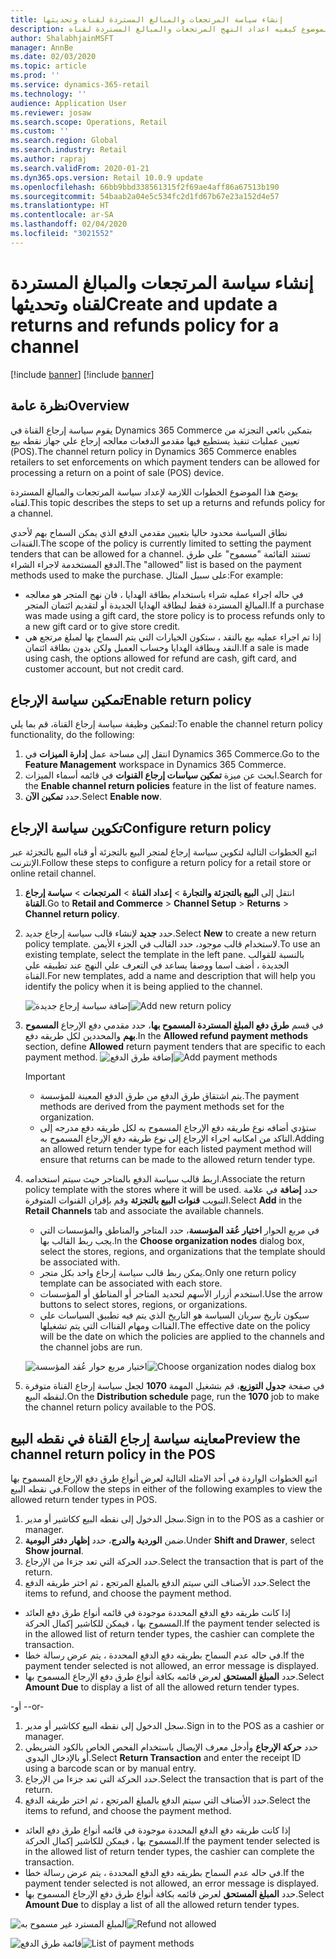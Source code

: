 ```yaml
---
title: إنشاء سياسة المرتجعات والمبالغ المستردة لقناه وتحديثها
description: يوضح هذا الموضوع كيفيه اعداد النهج المرتجعات والمبالغ المستردة لقناه.
author: ShalabhjainMSFT
manager: AnnBe
ms.date: 02/03/2020
ms.topic: article
ms.prod: ''
ms.service: dynamics-365-retail
ms.technology: ''
audience: Application User
ms.reviewer: josaw
ms.search.scope: Operations, Retail
ms.custom: ''
ms.search.region: Global
ms.search.industry: Retail
ms.author: rapraj
ms.search.validFrom: 2020-01-21
ms.dyn365.ops.version: Retail 10.0.9 update
ms.openlocfilehash: 66bb9bbd338561315f2f69ae4aff86a67513b190
ms.sourcegitcommit: 54baab2a04e5c534fc2d1fd67b67e23a152d4e57
ms.translationtype: HT
ms.contentlocale: ar-SA
ms.lasthandoff: 02/04/2020
ms.locfileid: "3021552"
---
```

# <a name="create-and-update-a-returns-and-refunds-policy-for-a-channel"></a><span data-ttu-id="0665f-103">إنشاء سياسة المرتجعات والمبالغ المستردة لقناه وتحديثها</span><span class="sxs-lookup"><span data-stu-id="0665f-103">Create and update a returns and refunds policy for a channel</span></span>

[!include [banner](includes/banner.md)]
[!include [banner](includes/preview-banner.md)]


## <a name="overview"></a><span data-ttu-id="0665f-104">نظرة عامة</span><span class="sxs-lookup"><span data-stu-id="0665f-104">Overview</span></span>

<span data-ttu-id="0665f-105">يقوم سياسة إرجاع القناة في Dynamics 365 Commerce بتمكين بائعي التجزئة من تعيين عمليات تنفيذ يستطيع فيها مقدمو الدفعات معالجه إرجاع علي جهاز نقطه بيع (POS).</span><span class="sxs-lookup"><span data-stu-id="0665f-105">The channel return policy in Dynamics 365 Commerce enables retailers to set enforcements on which payment tenders can be allowed for processing a return on a point of sale (POS) device.</span></span>  

<span data-ttu-id="0665f-106">يوضح هذا الموضوع الخطوات اللازمة لإعداد سياسة المرتجعات والمبالغ المستردة لقناه.</span><span class="sxs-lookup"><span data-stu-id="0665f-106">This topic describes the steps to set up a returns and refunds policy for a channel.</span></span>

<span data-ttu-id="0665f-107">نطاق السياسة محدود حاليا بتعيين مقدمي الدفع الذي يمكن السماح بهم لأحدي القنةات.</span><span class="sxs-lookup"><span data-stu-id="0665f-107">The scope of the policy is currently limited to setting the payment tenders that can be allowed for a channel.</span></span> <span data-ttu-id="0665f-108">تستند القائمة "مسموح" علي طرق الدفع المستخدمة لاجراء الشراء.</span><span class="sxs-lookup"><span data-stu-id="0665f-108">The "allowed" list is based on the payment methods used to make the purchase.</span></span> <span data-ttu-id="0665f-109">على سبيل المثال:</span><span class="sxs-lookup"><span data-stu-id="0665f-109">For example:</span></span>

- <span data-ttu-id="0665f-110">في حاله اجراء عمليه شراء باستخدام بطاقة الهدايا ، فان نهج المتجر هو معالجه المبالغ المستردة فقط لبطاقة الهدايا الجديدة أو لتقديم ائتمان المتجر.</span><span class="sxs-lookup"><span data-stu-id="0665f-110">If a purchase was made using a gift card, the store policy is to process refunds only to a new gift card or to give store credit.</span></span> 
- <span data-ttu-id="0665f-111">إذا تم اجراء عمليه بيع بالنقد ، ستكون الخيارات التي يتم السماح بها لمبلغ مرتجع هي النقد وبطاقة الهدايا وحساب العميل ولكن بدون بطاقة ائتمان.</span><span class="sxs-lookup"><span data-stu-id="0665f-111">If a sale is made using cash, the options allowed for refund are cash, gift card, and customer account, but not credit card.</span></span> 


## <a name="enable-return-policy"></a><span data-ttu-id="0665f-112">تمكين سياسة الإرجاع</span><span class="sxs-lookup"><span data-stu-id="0665f-112">Enable return policy</span></span>

<span data-ttu-id="0665f-113">لتمكين وظيفة سياسة إرجاع القناة، قم بما يلي:</span><span class="sxs-lookup"><span data-stu-id="0665f-113">To enable the channel return policy functionality, do the following:</span></span>

1. <span data-ttu-id="0665f-114">انتقل إلى مساحة عمل **إدارة الميزات** في Dynamics 365 Commerce.</span><span class="sxs-lookup"><span data-stu-id="0665f-114">Go to the **Feature Management** workspace in Dynamics 365 Commerce.</span></span>
2. <span data-ttu-id="0665f-115">ابحث عن ميزة **تمكين سياسات إرجاع القنوات** في قائمه أسماء الميزات.</span><span class="sxs-lookup"><span data-stu-id="0665f-115">Search for the **Enable channel return policies** feature in the list of feature names.</span></span>
3. <span data-ttu-id="0665f-116">حدد **تمكين الآن**.</span><span class="sxs-lookup"><span data-stu-id="0665f-116">Select **Enable now**.</span></span> 

## <a name="configure-return-policy"></a><span data-ttu-id="0665f-117">تكوين سياسة الإرجاع</span><span class="sxs-lookup"><span data-stu-id="0665f-117">Configure return policy</span></span>

<span data-ttu-id="0665f-118">اتبع الخطوات التالية لتكوين سياسة إرجاع لمتجر البيع بالتجزئة أو قناه البيع بالتجزئة عبر الإنترنت.</span><span class="sxs-lookup"><span data-stu-id="0665f-118">Follow these steps to configure a return policy for a retail store or online retail channel.</span></span>

1. <span data-ttu-id="0665f-119">انتقل إلى  **البيع بالتجزئة والتجارة** \> **إعداد القناة** \> **المرتجعات** \> **سياسة إرجاع القناة**.</span><span class="sxs-lookup"><span data-stu-id="0665f-119">Go to **Retail and Commerce** \> **Channel Setup** \> **Returns** \> **Channel return policy**.</span></span>

2. <span data-ttu-id="0665f-120">حدد **جديد** لإنشاء قالب سياسة إرجاع جديد.</span><span class="sxs-lookup"><span data-stu-id="0665f-120">Select **New** to create a new return policy template.</span></span> <span data-ttu-id="0665f-121">لاستخدام قالب موجود، حدد القالب في الجزء الأيمن.</span><span class="sxs-lookup"><span data-stu-id="0665f-121">To use an existing template, select the template in the left pane.</span></span> <span data-ttu-id="0665f-122">بالنسبة للقوالب الجديدة ، أضف اسما ووصفا يساعد في التعرف علي النهج عند تطبيقه علي القناة.</span><span class="sxs-lookup"><span data-stu-id="0665f-122">For new templates, add a name and description that will help you identify the policy when it is being applied to the channel.</span></span>

   <span data-ttu-id="0665f-123">![إضافة سياسة إرجاع جديدة](media/Return-policy-page1.png "إضافة سياسة إرجاع جديدة")</span><span class="sxs-lookup"><span data-stu-id="0665f-123">![Add new return policy](media/Return-policy-page1.png "Add new return rolicy")</span></span>
     
   
3. <span data-ttu-id="0665f-124">في قسم **طرق دفع المبلغ المستردة المسموح بها**، حدد مقدمي دفع الإرجاع **المسموح بهم** والمحددين لكل طريقه دفع.</span><span class="sxs-lookup"><span data-stu-id="0665f-124">In the **Allowed refund payment methods** section, define **Allowed** return payment tenders that are specific to each payment method.</span></span>
   <span data-ttu-id="0665f-125">![إضافة طرق الدفع](media/Return-policy-page2.PNG "تعيين طرق الدفع المسموح بها لكل نوع دفع")</span><span class="sxs-lookup"><span data-stu-id="0665f-125">![Add payment methods](media/Return-policy-page2.PNG "Set allowed payment methods per payment type")</span></span>
   
    > [!IMPORTANT]
    > - <span data-ttu-id="0665f-126">يتم اشتقاق طرق الدفع من طرق الدفع المعينة للمؤسسة.</span><span class="sxs-lookup"><span data-stu-id="0665f-126">The payment methods are derived from the payment methods set for the organization.</span></span>
    > - <span data-ttu-id="0665f-127">ستؤدي أضافه نوع طريقه دفع الإرجاع المسموح به لكل طريقه دفع مدرجه إلى التاكد من امكانيه اجراء الإرجاع إلى نوع طريقه دفع الإرجاع المسموح به.</span><span class="sxs-lookup"><span data-stu-id="0665f-127">Adding an allowed return tender type for each listed payment method will ensure that returns can be made to the allowed return tender type.</span></span>
    
4. <span data-ttu-id="0665f-128">اربط قالب سياسة الدفع بالمتاجر حيث سيتم استخدامه.</span><span class="sxs-lookup"><span data-stu-id="0665f-128">Associate the return policy template with the stores where it will be used.</span></span> <span data-ttu-id="0665f-129">حدد **إضافة** في علامة التبويب **قنوات البيع بالتجزئة** وقم بإقران القنوات المتوفرة.</span><span class="sxs-lookup"><span data-stu-id="0665f-129">Select **Add** in the **Retail Channels** tab and associate the available channels.</span></span> 

    - <span data-ttu-id="0665f-130">في مربع الحوار **اختيار عُقد المؤسسة‬**، حدد المتاجر والمناطق والمؤسسات التي يجب ربط القالب بها.</span><span class="sxs-lookup"><span data-stu-id="0665f-130">In the **Choose organization nodes** dialog box, select the stores, regions, and organizations that the template should be associated with.</span></span>
    - <span data-ttu-id="0665f-131">يمكن ربط قالب سياسة إرجاع واحد بكل متجر.</span><span class="sxs-lookup"><span data-stu-id="0665f-131">Only one return policy template can be associated with each store.</span></span>
    - <span data-ttu-id="0665f-132">استخدم أزرار الأسهم لتحديد المتاجر أو المناطق أو المؤسسات.</span><span class="sxs-lookup"><span data-stu-id="0665f-132">Use the arrow buttons to select stores, regions, or organizations.</span></span>
    - <span data-ttu-id="0665f-133">سيكون تاريخ سريان السياسة هو التاريخ الذي يتم فيه تطبيق السياسات علي القناات ومهام القناات التي يتم تشغيلها.</span><span class="sxs-lookup"><span data-stu-id="0665f-133">The effective date on the policy will be the date on which the policies are applied to the channels and the channel jobs are run.</span></span> 

    <span data-ttu-id="0665f-134">![اختيار مربع حوار عُقد المؤسسة](media/Return-policy-page3.PNG "اختيار مربع حوار عُقد المؤسسة")</span><span class="sxs-lookup"><span data-stu-id="0665f-134">![Choose organization nodes dialog box](media/Return-policy-page3.PNG "Choose organization nodes dialog box")</span></span>

5. <span data-ttu-id="0665f-135">في صفحة **جدول التوزيع**، قم بتشغيل المهمة **1070** لجعل سياسة إرجاع القناة متوفرة لنقطه البيع.</span><span class="sxs-lookup"><span data-stu-id="0665f-135">On the **Distribution schedule** page, run the **1070** job to make the channel return policy available to the POS.</span></span>

## <a name="preview-the-channel-return-policy-in-the-pos"></a><span data-ttu-id="0665f-136">معاينه سياسة إرجاع القناة في نقطه البيع</span><span class="sxs-lookup"><span data-stu-id="0665f-136">Preview the channel return policy in the POS</span></span>

<span data-ttu-id="0665f-137">اتبع الخطوات الواردة في أحد الامثله التالية لعرض أنواع طرق دفع الإرجاع المسموح بها في نقطه البيع.</span><span class="sxs-lookup"><span data-stu-id="0665f-137">Follow the steps in either of the following examples to view the allowed return tender types in POS.</span></span>

1. <span data-ttu-id="0665f-138">سجل الدخول إلى نقطه البيع ككاشير أو مدير.</span><span class="sxs-lookup"><span data-stu-id="0665f-138">Sign in to the POS as a cashier or manager.</span></span>
2. <span data-ttu-id="0665f-139">ضمن **الوردية والدرج**، حدد **إظهار دفتر اليومية**.</span><span class="sxs-lookup"><span data-stu-id="0665f-139">Under **Shift and Drawer**, select **Show journal**.</span></span>
3. <span data-ttu-id="0665f-140">حدد الحركة التي تعد جزءا من الإرجاع.</span><span class="sxs-lookup"><span data-stu-id="0665f-140">Select the transaction that is part of the return.</span></span> 
4. <span data-ttu-id="0665f-141">حدد الأصناف التي سيتم الدفع بالمبلغ المرتجع ، ثم اختر طريقه الدفع.</span><span class="sxs-lookup"><span data-stu-id="0665f-141">Select the items to refund, and choose the payment method.</span></span>  
- <span data-ttu-id="0665f-142">إذا كانت طريقه دفع الدفع المحددة موجودة في قائمه أنواع طرق دفع العائد المسموح بها ، فيمكن للكاشير إكمال الحركة.</span><span class="sxs-lookup"><span data-stu-id="0665f-142">If the payment tender selected is in the allowed list of return tender types, the cashier can complete the transaction.</span></span>
- <span data-ttu-id="0665f-143">في حاله عدم السماح بطريقه دفع الدفع المحددة ، يتم عرض رسالة خطا.</span><span class="sxs-lookup"><span data-stu-id="0665f-143">If the payment tender selected is not allowed, an error message is displayed.</span></span>
- <span data-ttu-id="0665f-144">حدد **المبلغ المستحق** لعرض قائمه بكافة أنواع طرق دفع الإرجاع المسموح بها.</span><span class="sxs-lookup"><span data-stu-id="0665f-144">Select **Amount Due** to display a list of all the allowed return tender types.</span></span>

<span data-ttu-id="0665f-145">-أو -</span><span class="sxs-lookup"><span data-stu-id="0665f-145">-or-</span></span>

1. <span data-ttu-id="0665f-146">سجل الدخول إلى نقطه البيع ككاشير أو مدير.</span><span class="sxs-lookup"><span data-stu-id="0665f-146">Sign in to the POS as a cashier or manager.</span></span>
2. <span data-ttu-id="0665f-147">حدد **حركة الإرجاع** وأدخل معرف الإيصال باستخدام الفحص الخاص بالكود الشريطي أو بالإدخال اليدوي.</span><span class="sxs-lookup"><span data-stu-id="0665f-147">Select **Return Transaction** and enter the receipt ID using a barcode scan or by manual entry.</span></span> 
3. <span data-ttu-id="0665f-148">حدد الحركة التي تعد جزءا من الإرجاع.</span><span class="sxs-lookup"><span data-stu-id="0665f-148">Select the transaction that is part of the return.</span></span> 
4. <span data-ttu-id="0665f-149">حدد الأصناف التي سيتم الدفع بالمبلغ المرتجع ، ثم اختر طريقه الدفع.</span><span class="sxs-lookup"><span data-stu-id="0665f-149">Select the items to refund, and choose the payment method.</span></span>  
- <span data-ttu-id="0665f-150">إذا كانت طريقه دفع الدفع المحددة موجودة في قائمه أنواع طرق دفع العائد المسموح بها ، فيمكن للكاشير إكمال الحركة.</span><span class="sxs-lookup"><span data-stu-id="0665f-150">If the payment tender selected is in the allowed list of return tender types, the cashier can complete the transaction.</span></span>
- <span data-ttu-id="0665f-151">في حاله عدم السماح بطريقه دفع الدفع المحددة ، يتم عرض رسالة خطا.</span><span class="sxs-lookup"><span data-stu-id="0665f-151">If the payment tender selected is not allowed, an error message is displayed.</span></span>
- <span data-ttu-id="0665f-152">حدد **المبلغ المستحق** لعرض قائمه بكافة أنواع طرق دفع الإرجاع المسموح بها.</span><span class="sxs-lookup"><span data-stu-id="0665f-152">Select **Amount Due** to display a list of all the allowed return tender types.</span></span>

<span data-ttu-id="0665f-153">![المبلغ المسترد غير مسموح به](media/Return-policy-page6.png "نوع المبلغ المسترد غير مسموح به")</span><span class="sxs-lookup"><span data-stu-id="0665f-153">![Refund not allowed](media/Return-policy-page6.png "Refund type not allowed")</span></span>



<span data-ttu-id="0665f-154">![قائمة طرق الدفع](media/Return-policy-page5.PNG "أنواع المبلغ المسترد المسموح بها")</span><span class="sxs-lookup"><span data-stu-id="0665f-154">![List of payment methods](media/Return-policy-page5.PNG "Refund types allowed")</span></span>
